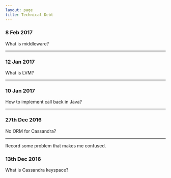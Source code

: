 ```yaml
---
layout: page
title: Technical Debt
---
```


### 8 Feb 2017

What is middleware?

---

### 12 Jan 2017

What is LVM?

---

### 10 Jan 2017

How to implement call back in Java?

---

### 27th Dec 2016

No ORM for Cassandra?

---

Record some problem that makes me confused.

### 13th Dec 2016

What is Cassandra keyspace?
